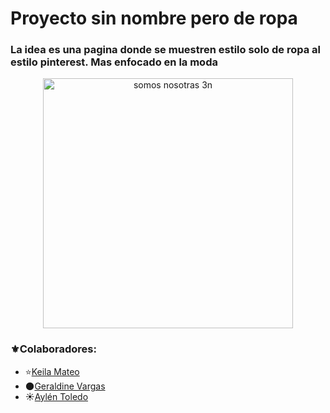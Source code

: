
<h1>Proyecto sin nombre pero de ropa</h1>
<h3>La idea es una pagina donde se muestren estilo solo de ropa al estilo pinterest. Mas enfocado en la moda</h3>
<div align="center">
  <img src="https://i.pinimg.com/736x/8a/1a/ff/8a1aff77d04dae38dbd8d35f37daacdae38.jpg" alt="somos nosotras 3n" width="400">
</div>

### ⚜️Colaboradores:
* ⭐[Keila Mateo](https://github.com/keilaNerea06)
* 🌑[Geraldine Vargas](https://github.com/Gerald-Vargas)
* ☀️[Aylén Toledo](https://github.com/Aylen-xd)
